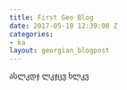 ```yaml
---
title: First Geo Blog
date: 2017-05-10 12:39:00 Z
categories:
- ka
layout: georgian_blogpost
---
```


ასლკდჯ ლკჯცვ ხლკვ 